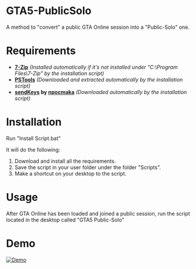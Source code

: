 # GTA5-PublicSolo
A method to "convert" a public GTA Online session into a "Public-Solo" one.

# Requirements
- **[7-Zip](https://www.7-zip.org/)** *(Installed automatically if it's not installed under "C:\Program Files\7-Zip" by the installation script)*
- **[PSTools](https://docs.microsoft.com/en-us/sysinternals/downloads/pstools)** *(Downloaded and extracted automatically by the installation script)*
- **[sendKeys](https://github.com/npocmaka/batch.scripts/blob/master/hybrids/jscript/sendKeys.bat) by [npocmaka](https://github.com/npocmaka)** *(Downloaded automatically by the installation script)*

# Installation
Run "Install Script.bat"

It will do the following:
1. Download and install all the requirements.
2. Save the script in your user folder under the folder "Scripts".
3. Make a shortcut on your desktop to the script.

# Usage
After GTA Online has been loaded and joined a public session, run the script located in the desktop called "GTA5 Public-Solo"

# Demo
[![Demo](https://img.youtube.com/vi/SpXpD9s5ZJI/0.jpg)](https://www.youtube.com/watch?v=SpXpD9s5ZJI)
